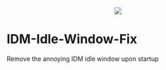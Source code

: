 <div align = "center">
<img src = "https://i.imgur.com/PfM6zqI.png"/>
</div>

# IDM-Idle-Window-Fix

Remove the annoying IDM idle window upon startup

